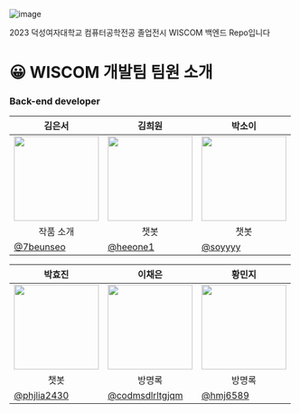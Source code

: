 ![image](https://github.com/2023WISCOM/WISCOM-FE/assets/90364684/09048577-ebff-4d54-8ac5-c8ec0c340eb5)

2023 덕성여자대학교 컴퓨터공학전공 졸업전시 WISCOM 백엔드 Repo입니다 <br> 
  

# 😀 WISCOM 개발팀 팀원 소개

### Back-end developer

| <center> 김은서  </center> | <center>김희원 </center> | <center>박소이</center> | 
| --- | --- | --- |
| <center> <img width="150px" src="https://avatars.githubusercontent.com/u/128278212?v=4" /></center> | <center><img width="150px" src="https://avatars.githubusercontent.com/u/139496729?v=4" /></center> | <center><img width="150px" src="https://avatars.githubusercontent.com/u/53496113?v=4" /></center> | 
| <center> 작품 소개 </center> | <center> 챗봇 </center> | <center> 챗봇 </center> |
| [@7beunseo](https://github.com/7beunseo)  | [@heeone1](https://github.com/heeone1) |  [@soyyyy](https://github.com/soyyyy) |

| <center>박효진 </center> | <center>이채은 </center> | <center>황민지 </center> | 
| --- | --- | --- |
| <center> <img width="150px" src="https://avatars.githubusercontent.com/u/139054208?v=4" /></center> | <center><img width="150px" src="https://avatars.githubusercontent.com/u/139555998?v=4" /></center> | <center><img width="150px" src="https://avatars.githubusercontent.com/u/139426988?v=4" /></center> | 
| <center>챗봇 </center> | <center> 방명록 </center> | <center> 방명록 </center> |
| [@phjlia2430](https://github.com/phjlia2430)  | [@codmsdlrltgjqm](https://github.com/codmsdlrltgjqm) |  [@hmj6589](https://github.com/hmj6589) |



